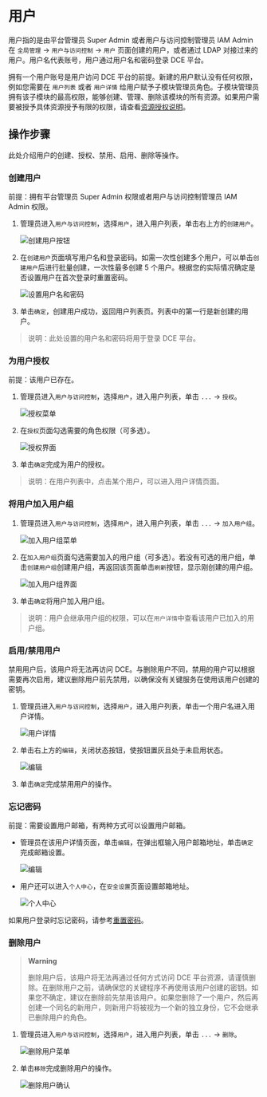 # 用户

用户指的是由平台管理员 Super Admin 或者用户与访问控制管理员 IAM Admin 在 `全局管理` -> `用户与访问控制` -> `用户` 页面创建的用户，或者通过 LDAP 对接过来的用户。用户名代表账号，用户通过用户名和密码登录 DCE 平台。

拥有一个用户账号是用户访问 DCE 平台的前提。新建的用户默认没有任何权限，例如您需要在 `用户列表` 或者 `用户详情` 给用户赋予子模块管理员角色。子模块管理员拥有该子模块的最高权限，能够创建、管理、删除该模块的所有资源。如果用户需要被授予具体资源授予有限的权限，请查看[资源授权说明](#为用户授权)。

## 操作步骤

此处介绍用户的创建、授权、禁用、启用、删除等操作。

### 创建用户

前提：拥有平台管理员 Super Admin 权限或者用户与访问控制管理员 IAM Admin 权限。

1. 管理员进入`用户与访问控制`，选择`用户`，进入用户列表，单击右上方的`创建用户`。

    ![创建用户按钮](../../images/createuser01.png)

2. 在`创建用户`页面填写用户名和登录密码。如需一次性创建多个用户，可以单击`创建用户`后进行批量创建，一次性最多创建 5 个用户。根据您的实际情况确定是否设置用户在首次登录时重置密码。

    ![设置用户名和密码](../../images/createuser02.png)

3. 单击`确定`，创建用户成功，返回用户列表页。列表中的第一行是新创建的用户。

> 说明：此处设置的用户名和密码将用于登录 DCE 平台。

### 为用户授权

前提：该用户已存在。

1. 管理员进入`用户与访问控制`，选择`用户`，进入用户列表，单击 `...` -> `授权`。

    ![授权菜单](../../images/authorize01.png)

2. 在`授权`页面勾选需要的角色权限（可多选）。

    ![授权界面](../../images/authorize02.png)

3. 单击`确定`完成为用户的授权。

> 说明：在用户列表中，点击某个用户，可以进入用户详情页面。

### 将用户加入用户组

1. 管理员进入`用户与访问控制`，选择`用户`，进入用户列表，单击 `...` -> `加入用户组`。

    ![加入用户组菜单](../../images/joingroup01.png)

2. 在`加入用户组`页面勾选需要加入的用户组（可多选）。若没有可选的用户组，单击`创建用户组`创建用户组，再返回该页面单击`刷新`按钮，显示刚创建的用户组。

    ![加入用户组界面](../../images/joingroup02.png)

3. 单击`确定`将用户加入用户组。

> 说明：用户会继承用户组的权限，可以在`用户详情`中查看该用户已加入的用户组。

### 启用/禁用用户

禁用用户后，该用户将无法再访问 DCE。与删除用户不同，禁用的用户可以根据需要再次启用，建议删除用户前先禁用，以确保没有关键服务在使用该用户创建的密钥。

1. 管理员进入`用户与访问控制`，选择`用户`，进入用户列表，单击一个用户名进入用户详情。

    ![用户详情](../../images/createuser03.png)

2. 单击右上方的`编辑`，关闭状态按钮，使按钮置灰且处于未启用状态。

    ![编辑](../../images/enableuser.png)

3. 单击`确定`完成禁用用户的操作。

### 忘记密码

前提：需要设置用户邮箱，有两种方式可以设置用户邮箱。

- 管理员在该用户详情页面，单击`编辑`，在弹出框输入用户邮箱地址，单击`确定`完成邮箱设置。

    ![编辑](../../images/enableuser.png)

- 用户还可以进入`个人中心`，在`安全设置`页面设置邮箱地址。

    ![个人中心](../../images/mailbox.png)

如果用户登录时忘记密码，请参考[重置密码](../../06Troubleshooting/password.md)。

### 删除用户

> **Warning**
> 
> 删除用户后，该用户将无法再通过任何方式访问 DCE 平台资源，请谨慎删除。在删除用户之前，请确保您的关键程序不再使用该用户创建的密钥。如果您不确定，建议在删除前先禁用该用户。如果您删除了一个用户，然后再创建一个同名的新用户，则新用户将被视为一个新的独立身份，它不会继承已删除用户的角色。

1. 管理员进入`用户与访问控制`，选择`用户`，进入用户列表，单击 `...` -> `删除`。

    ![删除用户菜单](../../images/deleteuser01.png)

2. 单击`移除`完成删除用户的操作。

    ![删除用户确认](../../images/deleteuser02.png)
